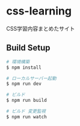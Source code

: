 # css-learning
CSS学習内容まとめたサイト

## Build Setup

```bash
# 環境構築
$ npm install

# ローカルサーバー起動
$ npm run dev

# ビルド
$ npm run build

# ビルド 変更監視
$ npm run watch
```